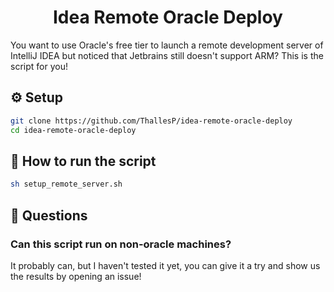 <h1 align="center">Idea Remote Oracle Deploy</h1>

You want to use Oracle's free tier to launch a remote development server of IntelliJ IDEA but noticed that Jetbrains still doesn't support ARM? This is the script for you!

## ⚙️ Setup
```bash
git clone https://github.com/ThallesP/idea-remote-oracle-deploy
cd idea-remote-oracle-deploy
```

## 🚀 How to run the script
```bash
sh setup_remote_server.sh
```

## 🤔  Questions

### Can this script run on non-oracle machines?
It probably can, but I haven't tested it yet, you can give it a try and show us the results by opening an issue!


